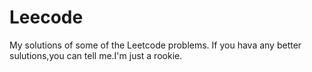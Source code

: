 # Leecode
My solutions of some of the Leetcode problems.
If you hava any better sulutions,you can tell me.I'm just a rookie.
